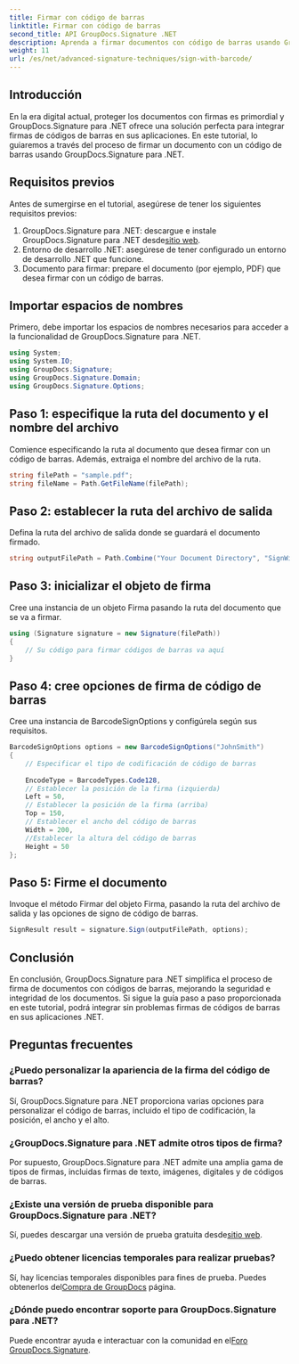 ```yaml
---
title: Firmar con código de barras
linktitle: Firmar con código de barras
second_title: API GroupDocs.Signature .NET
description: Aprenda a firmar documentos con código de barras usando GroupDocs.Signature para .NET. Siga nuestra guía paso a paso para una integración perfecta.
weight: 11
url: /es/net/advanced-signature-techniques/sign-with-barcode/
---
```

## Introducción
En la era digital actual, proteger los documentos con firmas es primordial y GroupDocs.Signature para .NET ofrece una solución perfecta para integrar firmas de códigos de barras en sus aplicaciones. En este tutorial, lo guiaremos a través del proceso de firmar un documento con un código de barras usando GroupDocs.Signature para .NET.
## Requisitos previos
Antes de sumergirse en el tutorial, asegúrese de tener los siguientes requisitos previos:
1.  GroupDocs.Signature para .NET: descargue e instale GroupDocs.Signature para .NET desde[sitio web](https://releases.groupdocs.com/signature/net/).
2. Entorno de desarrollo .NET: asegúrese de tener configurado un entorno de desarrollo .NET que funcione.
3. Documento para firmar: prepare el documento (por ejemplo, PDF) que desea firmar con un código de barras.

## Importar espacios de nombres
Primero, debe importar los espacios de nombres necesarios para acceder a la funcionalidad de GroupDocs.Signature para .NET.
```csharp
using System;
using System.IO;
using GroupDocs.Signature;
using GroupDocs.Signature.Domain;
using GroupDocs.Signature.Options;
```
## Paso 1: especifique la ruta del documento y el nombre del archivo
Comience especificando la ruta al documento que desea firmar con un código de barras. Además, extraiga el nombre del archivo de la ruta.
```csharp
string filePath = "sample.pdf";
string fileName = Path.GetFileName(filePath);
```
## Paso 2: establecer la ruta del archivo de salida
Defina la ruta del archivo de salida donde se guardará el documento firmado.
```csharp
string outputFilePath = Path.Combine("Your Document Directory", "SignWithBarcode", fileName);
```
## Paso 3: inicializar el objeto de firma
Cree una instancia de un objeto Firma pasando la ruta del documento que se va a firmar.
```csharp
using (Signature signature = new Signature(filePath))
{
    // Su código para firmar códigos de barras va aquí
}
```
## Paso 4: cree opciones de firma de código de barras
Cree una instancia de BarcodeSignOptions y configúrela según sus requisitos.
```csharp
BarcodeSignOptions options = new BarcodeSignOptions("JohnSmith")
{
	// Especificar el tipo de codificación de código de barras
	
    EncodeType = BarcodeTypes.Code128,
    // Establecer la posición de la firma (izquierda)
	Left = 50,
	// Establecer la posición de la firma (arriba)
    Top = 150,
	// Establecer el ancho del código de barras
    Width = 200,
	//Establecer la altura del código de barras
    Height = 50
};
```
## Paso 5: Firme el documento
Invoque el método Firmar del objeto Firma, pasando la ruta del archivo de salida y las opciones de signo de código de barras.
```csharp
SignResult result = signature.Sign(outputFilePath, options);
```

## Conclusión
En conclusión, GroupDocs.Signature para .NET simplifica el proceso de firma de documentos con códigos de barras, mejorando la seguridad e integridad de los documentos. Si sigue la guía paso a paso proporcionada en este tutorial, podrá integrar sin problemas firmas de códigos de barras en sus aplicaciones .NET.
## Preguntas frecuentes
### ¿Puedo personalizar la apariencia de la firma del código de barras?
Sí, GroupDocs.Signature para .NET proporciona varias opciones para personalizar el código de barras, incluido el tipo de codificación, la posición, el ancho y el alto.
### ¿GroupDocs.Signature para .NET admite otros tipos de firma?
Por supuesto, GroupDocs.Signature para .NET admite una amplia gama de tipos de firmas, incluidas firmas de texto, imágenes, digitales y de códigos de barras.
### ¿Existe una versión de prueba disponible para GroupDocs.Signature para .NET?
 Sí, puedes descargar una versión de prueba gratuita desde[sitio web](https://releases.groupdocs.com/).
### ¿Puedo obtener licencias temporales para realizar pruebas?
Sí, hay licencias temporales disponibles para fines de prueba. Puedes obtenerlos del[Compra de GroupDocs](https://purchase.groupdocs.com/temporary-license/) página.
### ¿Dónde puedo encontrar soporte para GroupDocs.Signature para .NET?
 Puede encontrar ayuda e interactuar con la comunidad en el[Foro GroupDocs.Signature](https://forum.groupdocs.com/c/signature/13).